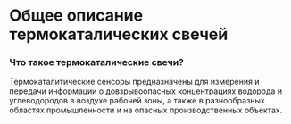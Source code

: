 # Общее описание термокаталических свечей
### Что такое термокаталические свечи?

Термокаталитические сенсоры предназначены для измерения и передачи информации о довзрывоопасных концентрациях водорода и углеводородов в воздухе рабочей зоны, а также в разнообразных областях промышленности и на опасных производственных объектах.